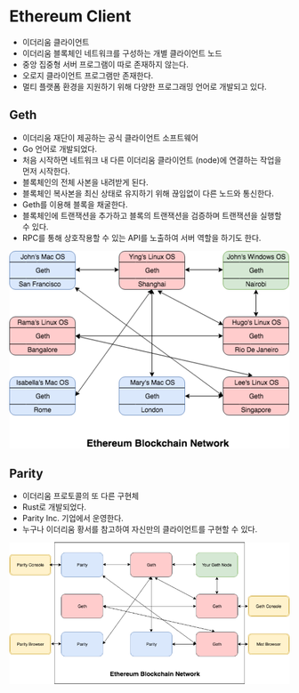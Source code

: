 # Ethereum Client

* 이더리움 클라이언트
* 이더리움 블록체인 네트워크를 구성하는 개별 클라이언트 노드
* 중앙 집중형 서버 프로그램이 따로 존재하지 않는다.
* 오로지 클라이언트 프로그램만 존재한다.
* 멀티 플랫폼 환경을 지원하기 위해 다양한 프로그래밍 언어로 개발되고 있다.

## Geth

* 이더리움 재단이 제공하는 공식 클라이언트 소프트웨어
* Go 언어로 개발되었다.
* 처음 시작하면 네트워크 내 다른 이더리움 클라이언트 (node)에 연결하는 작업을 먼저 시작한다. 
* 블록체인의 전체 사본을 내려받게 된다.
* 블록체인 복사본을 최신 상태로 유지하기 위해 끊임없이 다른 노드와 통신한다.
* Geth를 이용해 블록을 채굴한다.
* 블록체인에 트랜잭션을 추가하고 블록의 트랜잭션을 검증하며 트랜잭션을 실행할 수 있다.
* RPC를 통해 상호작용할 수 있는 API를 노출하여 서버 역할을 하기도 한다.

![ethereum blockchain network](ethereum-blockchain-network.png)

## Parity

* 이더리움 프로토콜의 또 다른 구현체
* Rust로 개발되었다.
* Parity Inc. 기업에서 운영한다.
* 누구나 이더리움 황서를 참고하여 자신만의 클라이언트를 구현할 수 있다.

![parity browser를 사용한 ethereum blockchain network](parity-browser-ethereum-blockchain-network.png)